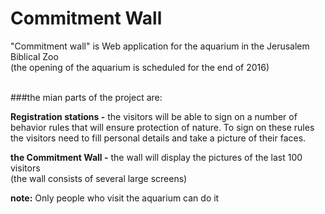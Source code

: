# Commitment Wall

"Commitment wall" is Web application for the aquarium in the Jerusalem Biblical Zoo <br/>
(the opening of the aquarium is scheduled for the end of 2016)
<br/><br/>

###the mian parts of the project are:

<b>Registration stations -</b> the visitors will be able to sign on a number of behavior rules that will ensure protection of nature.
To sign on these rules the visitors need to fill personal details and take a picture of their faces.

<b>the Commitment Wall -</b> the wall will display the pictures of the last 100 visitors 
<br/>(the wall consists of several large screens)

<b>note:</b> Only people who visit the aquarium can do it

